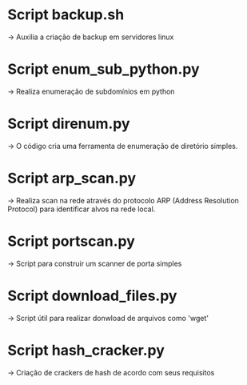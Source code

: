 # Script backup.sh
-> Auxilia a criação de backup em servidores linux

# Script enum_sub_python.py
-> Realiza enumeração de subdomínios em python

# Script direnum.py
-> O código cria uma ferramenta de enumeração de diretório simples.

# Script arp_scan.py
-> Realiza scan na rede através do protocolo ARP (Address Resolution Protocol) para identificar alvos na rede local.

# Script portscan.py
-> Script para construir um scanner de porta simples

# Script download_files.py
-> Script útil para realizar donwload de arquivos como 'wget'

# Script hash_cracker.py
-> Criação de crackers de hash de acordo com seus requisitos 
